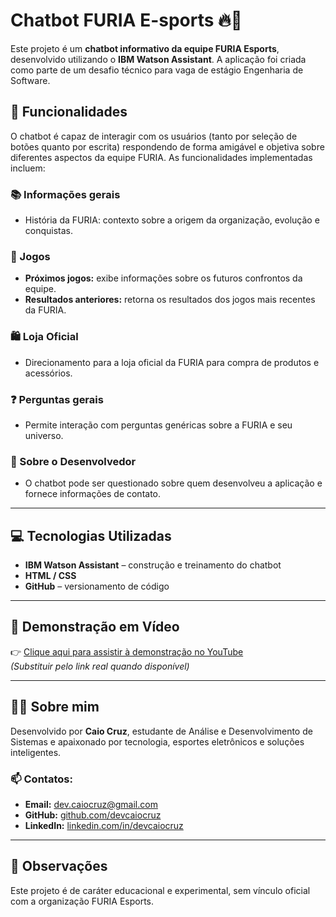# Chatbot FURIA E-sports 🔥🤖

Este projeto é um **chatbot informativo da equipe FURIA Esports**, desenvolvido utilizando o **IBM Watson Assistant**. A aplicação foi criada como parte de um desafio técnico para vaga de estágio Engenharia de Software.

## 🚀 Funcionalidades

O chatbot é capaz de interagir com os usuários (tanto por seleção de botões quanto por escrita) respondendo de forma amigável e objetiva sobre diferentes aspectos da equipe FURIA. As funcionalidades implementadas incluem:

### 📚 Informações gerais
- História da FURIA: contexto sobre a origem da organização, evolução e conquistas.

### 📅 Jogos
- **Próximos jogos:** exibe informações sobre os futuros confrontos da equipe.
- **Resultados anteriores:** retorna os resultados dos jogos mais recentes da FURIA.

### 🛍️ Loja Oficial
- Direcionamento para a loja oficial da FURIA para compra de produtos e acessórios.

### ❓ Perguntas gerais
- Permite interação com perguntas genéricas sobre a FURIA e seu universo.

### 👤 Sobre o Desenvolvedor
- O chatbot pode ser questionado sobre quem desenvolveu a aplicação e fornece informações de contato.

---

## 💻 Tecnologias Utilizadas

- **IBM Watson Assistant** – construção e treinamento do chatbot
- **HTML / CSS**
- **GitHub** – versionamento de código

---

## 🎥 Demonstração em Vídeo

👉 [Clique aqui para assistir à demonstração no YouTube](#)  
*(Substituir pelo link real quando disponível)*

---

## 👨‍💻 Sobre mim

Desenvolvido por **Caio Cruz**, estudante de Análise e Desenvolvimento de Sistemas e apaixonado por tecnologia, esportes eletrônicos e soluções inteligentes.

### 📫 Contatos:

- **Email:** dev.caiocruz@gmail.com
- **GitHub:** [github.com/devcaiocruz](https://github.com/devcaiocruz)  
- **LinkedIn:** [linkedin.com/in/devcaiocruz](https://www.linkedin.com/in/devcaiocruz)

---

## 📌 Observações

Este projeto é de caráter educacional e experimental, sem vínculo oficial com a organização FURIA Esports.

